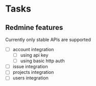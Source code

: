 # Tasks

## Redmine features

Currently only stable APIs are supported

- [ ] account integration
    - [ ] using api key
    - [ ] using basic http auth
- [ ] issue integration
- [ ] projects integration
- [ ] users integration
